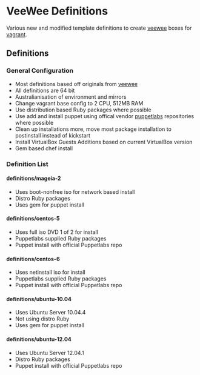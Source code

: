 # VeeWee Definitions

Various new and modified template definitions to create [veewee](https://github.com/jedi4ever/veewee) boxes for [vagrant](https://github.com/mitchellh/vagrant).

## Definitions ##

### General Configuration ###
- Most definitions based off originals from [veewee](https://github.com/jedi4ever/veewee)
- All definitions are 64 bit 
- Australianisation of environment and mirrors
- Change vagrant base config to 2 CPU, 512MB RAM
- Use distribution based Ruby packages where possible
- Use add and install puppet using offical vendor [puppetlabs](http://docs.puppetlabs.com/guides/puppetlabs_package_repositories.html) repositories where possible
- Clean up installations more, move most package installation to postinstall instead of kickstart
- Install VirtualBox Guests Additions based on current VirtualBox version
- Gem based chef install

### Definition List ###

#### definitions/mageia-2 ####
- Uses boot-nonfree iso for network based install
- Distro Ruby packages
- Uses gem for puppet install

#### definitions/centos-5 ####
- Uses full iso DVD 1 of 2 for install
- Puppetlabs supplied Ruby packages
- Puppet install with official Puppetlabs repo

#### definitions/centos-6 ####
- Uses netinstall iso for install
- Puppetlabs supplied Ruby packages
- Puppet install with official Puppetlabs repo

#### definitions/ubuntu-10.04 ####
- Uses Ubuntu Server 10.04.4
- Not using distro Ruby
- Uses gem for puppet install

#### definitions/ubuntu-12.04 ####
- Uses Ubuntu Server 12.04.1
- Distro Ruby packages
- Puppet install with official Puppetlabs repo
